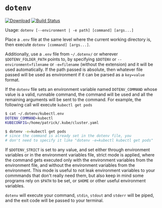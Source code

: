 # `dotenv`

[![Download](https://img.shields.io/badge/download-here-brightgreen?logo=github)](https://github.com/patrickdappollonio/dotenv/releases) [![Build Status](https://travis-ci.org/patrickdappollonio/dotenv.svg?branch=master)](https://travis-ci.org/patrickdappollonio/dotenv)

Usage: `dotenv [--environment | -e path] [command] [args...]`

Place a `.env` file at the same level where the current working directory is,
then execute `dotenv [command] [args...]`.

Additionally, use a `.env` file from `~/.dotenv/` or wherever `$DOTENV_FOLDER_PATH`
points to, by specifying `$DOTENV` or `--environment=filename` or `-e=filename` (without
the extension) and it will be used automatically. If the path passed is absolute,
then whatever file passed will be used as environment if it can be parsed as a
`key=value` format.

If the `dotenv` file sets an environment variable named `DOTENV_COMMAND` whose value
is a valid, runnable command, the command will be used and all the remaining
arguments will be sent to the command. For example, the following call will execute
`kubectl get pods`

```bash
$ cat ~/.dotenv/kubectl.env
DOTENV_COMMAND=kubectl
KUBECONFIG=/home/patrick/.kube/cluster.yaml

$ dotenv -e=kubectl get pods
# since the command is already set in the dotenv file, you
# don't need to specify it like "dotenv -e=kubectl kubectl get pods"
```

If `$DOTENV_STRICT` is set to any value, and set either through environment variables
or in the environment variables file, strict mode is applied, where the command
gets executed only with the environment variables from the environment file, and
without the environment variables from the environment. This mode is useful to not
leak environment variables to your commmands that don't really need them, but also
keep in mind some programs rely on `$PATH` to be set, or `$HOME` or other useful
environment variables.

`dotenv` will execute your command, `stdin`, `stdout` and `stderr` will be piped, and the
exit code will be passed to your terminal.
